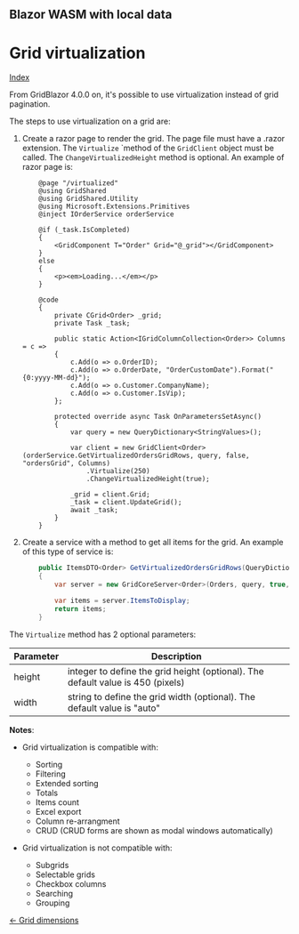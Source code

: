 ## Blazor WASM with local data

# Grid virtualization

[Index](Documentation.md)

From GridBlazor 4.0.0 on, it's possible to use virtualization instead of grid pagination.

The steps to use virtualization on a grid are:

1. Create a razor page to render the grid. The page file must have a .razor extension. The ```Virtualize``` `method of the ```GridClient``` object must be called. The ```ChangeVirtualizedHeight``` method is optional. An example of razor page is:

    ```razor
        @page "/virtualized"
        @using GridShared
        @using GridShared.Utility
        @using Microsoft.Extensions.Primitives
        @inject IOrderService orderService

        @if (_task.IsCompleted)
        {
            <GridComponent T="Order" Grid="@_grid"></GridComponent>
        }
        else
        {
            <p><em>Loading...</em></p>
        }

        @code
        {
            private CGrid<Order> _grid;
            private Task _task;

            public static Action<IGridColumnCollection<Order>> Columns = c =>
            {
                c.Add(o => o.OrderID);
                c.Add(o => o.OrderDate, "OrderCustomDate").Format("{0:yyyy-MM-dd}");
                c.Add(o => o.Customer.CompanyName);
                c.Add(o => o.Customer.IsVip);
            };

            protected override async Task OnParametersSetAsync()
            {
                var query = new QueryDictionary<StringValues>();

                var client = new GridClient<Order>(orderService.GetVirtualizedOrdersGridRows, query, false, "ordersGrid", Columns)
                    .Virtualize(250)
                    .ChangeVirtualizedHeight(true);
                
                _grid = client.Grid;
                _task = client.UpdateGrid();
                await _task;
            }
        }
    ```

2. Create a service with a method to get all items for the grid. An example of this type of service is: 

    ```c#
        public ItemsDTO<Order> GetVirtualizedOrdersGridRows(QueryDictionary<StringValues> query)
        {
            var server = new GridCoreServer<Order>(Orders, query, true, "ordersGrid", Virtualized.Columns);

            var items = server.ItemsToDisplay;
            return items;
        }
    ```

The ```Virtualize``` method has 2 optional parameters:

Parameter | Description
--------- | -----------
height | integer to define the grid height (optional). The default value is 450 (pixels)
width | string to define the grid width (optional). The default value is "auto"

**Notes**:
* Grid virtualization is compatible with:
    - Sorting
    - Filtering
    - Extended sorting
    - Totals
    - Items count
    - Excel export
    - Column re-arrangment
    - CRUD (CRUD forms are shown as modal windows automatically)

* Grid virtualization is not compatible with:
    - Subgrids
    - Selectable grids
    - Checkbox columns
    - Searching
    - Grouping

[<- Grid dimensions](Grid_dimensions.md)